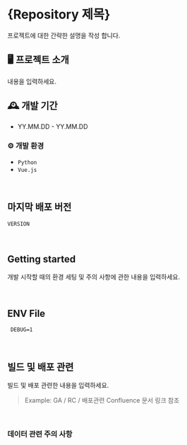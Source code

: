 # {Repository 제목}
프로젝트에 대한 간략한 설명을 작성 합니다.


## 🖥️ 프로젝트 소개 
내용을 입력하세요.
<br>

## 🕰️ 개발 기간
* YY.MM.DD - YY.MM.DD

### ⚙️ 개발 환경
- `Python`
- `Vue.js`
<br>


## 마지막 배포 버전 
```
VERSION 
```
<br>

## Getting started
개발 시작할 때의 환경 세팅 및 주의 사항에 관한 내용을 입력하세요.

<br>


## ENV File
```
 DEBUG=1
```
<br>


## 빌드 및 배포 관련
빌드 및 배포 관련한 내용을 입력하세요.
> Example: GA / RC / 배포관련 Confluence 문서 링크 참조 
<br>


### 데이터 관련 주의 사항 
